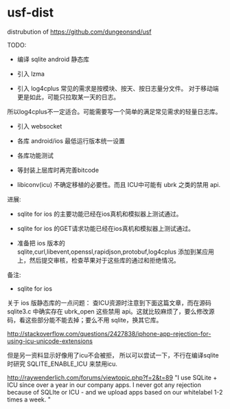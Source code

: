 # usf-dist
distrubution of  https://github.com/dungeonsnd/usf

TODO:

* 编译 sqlite android 静态库

* 引入 lzma 

* 引入 log4cplus 
常见的需求是按模块、按天、按日志量分文件。 对于移动端更是如此，可能只拉取某一天的日志。

所以log4cplus不一定适合。可能需要写一个简单的满足常见需求的轻量日志库。


* 引入 websocket

* 各库 android/ios 最低运行版本统一设置

* 各库功能测试

* 等封装上层库时再完善bitcode 

* libiconv(icu) 不确定移植的必要性。而且 ICU中可能有 ubrk 之类的禁用 api.


进展:

* sqlite for ios 的主要功能已经在ios真机和模拟器上测试通过。
* sqlite for ios 的GET请求功能已经在ios真机和模拟器上测试通过。

* 准备把 ios 版本的 sqlite,curl,libevent,openssl,rapidjson,protobuf,log4cplus  添加到某应用上，然后提交审核，检查苹果对于这些库的通过和拒绝情况。


备注:

* sqlite for ios

关于 ios 版静态库的一点问题：
查ICU资源时注意到下面这篇文章，而在源码 sqlite3.c 中确实存在 ubrk_open 这些禁用 api。这就比较麻烦了，要么修改源码，看这些部分能不能去掉；要么不用 sqlite，换其它库。

http://stackoverflow.com/questions/2427838/iphone-app-rejection-for-using-icu-unicode-extensions

但是另一资料显示好像用了icu不会被拒， 所以可以尝试一下，不行在编译sqlite时研究 SQLITE_ENABLE_ICU 来禁用icu.

http://raywenderlich.com/forums/viewtopic.php?f=2&t=89
"I use SQLite + ICU since over a year in our company apps. I never got any rejection because of SQLIte or ICU - and we upload apps based on our whitelabel 1-2 times a week. "


